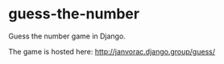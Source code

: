 # guess-the-number
Guess the number game in Django.

The game is hosted here: http://janvorac.django.group/guess/
